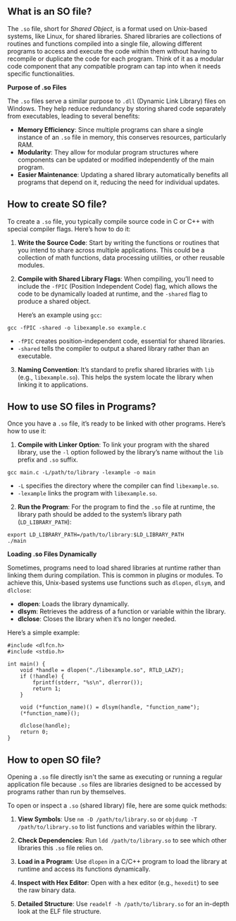 ## What is an SO file?

The `.so` file, short for _Shared Object_, is a format used on Unix-based systems, like Linux, for shared libraries. Shared libraries are collections of routines and functions compiled into a single file, allowing different programs to access and execute the code within them without having to recompile or duplicate the code for each program. Think of it as a modular code component that any compatible program can tap into when it needs specific functionalities.

**Purpose of .so Files**

The `.so` files serve a similar purpose to `.dll` (Dynamic Link Library) files on Windows. They help reduce redundancy by storing shared code separately from executables, leading to several benefits:

-   **Memory Efficiency**: Since multiple programs can share a single instance of an `.so` file in memory, this conserves resources, particularly RAM.
-   **Modularity**: They allow for modular program structures where components can be updated or modified independently of the main program.
-   **Easier Maintenance**: Updating a shared library automatically benefits all programs that depend on it, reducing the need for individual updates.

## How to create SO file?

To create a `.so` file, you typically compile source code in C or C++ with special compiler flags. Here’s how to do it:

1.  **Write the Source Code**: Start by writing the functions or routines that you intend to share across multiple applications. This could be a collection of math functions, data processing utilities, or other reusable modules.
    
2.  **Compile with Shared Library Flags**: When compiling, you’ll need to include the `-fPIC` (Position Independent Code) flag, which allows the code to be dynamically loaded at runtime, and the `-shared` flag to produce a shared object.
    
    Here’s an example using `gcc`:

```
gcc -fPIC -shared -o libexample.so example.c
```
    
-   `-fPIC` creates position-independent code, essential for shared libraries.
-   `-shared` tells the compiler to output a shared library rather than an executable.

3.  **Naming Convention**: It’s standard to prefix shared libraries with `lib` (e.g., `libexample.so`). This helps the system locate the library when linking it to applications.

## How to use SO files in Programs?

Once you have a `.so` file, it’s ready to be linked with other programs. Here’s how to use it:

1.  **Compile with Linker Option**: To link your program with the shared library, use the `-l` option followed by the library’s name without the `lib` prefix and `.so` suffix.

```
gcc main.c -L/path/to/library -lexample -o main
```
-   `-L` specifies the directory where the compiler can find `libexample.so`.
-   `-lexample` links the program with `libexample.so`.

2.  **Run the Program**: For the program to find the `.so` file at runtime, the library path should be added to the system’s library path (`LD_LIBRARY_PATH`):

```
export LD_LIBRARY_PATH=/path/to/library:$LD_LIBRARY_PATH
./main
```

**Loading .so Files Dynamically**

Sometimes, programs need to load shared libraries at runtime rather than linking them during compilation. This is common in plugins or modules. To achieve this, Unix-based systems use functions such as `dlopen`, `dlsym`, and `dlclose`:

-   **dlopen**: Loads the library dynamically.
-   **dlsym**: Retrieves the address of a function or variable within the library.
-   **dlclose**: Closes the library when it’s no longer needed.

Here’s a simple example:

```
#include <dlfcn.h>
#include <stdio.h>

int main() {
    void *handle = dlopen("./libexample.so", RTLD_LAZY);
    if (!handle) {
        fprintf(stderr, "%s\n", dlerror());
        return 1;
    }

    void (*function_name)() = dlsym(handle, "function_name");
    (*function_name)();

    dlclose(handle);
    return 0;
}
```

## How to open SO file?

Opening a `.so` file directly isn't the same as executing or running a regular application file because `.so` files are libraries designed to be accessed by programs rather than run by themselves.

To open or inspect a `.so` (shared library) file, here are some quick methods:

1.  **View Symbols**: Use `nm -D /path/to/library.so` or `objdump -T /path/to/library.so` to list functions and variables within the library.
    
2.  **Check Dependencies**: Run `ldd /path/to/library.so` to see which other libraries this `.so` file relies on.
    
3.  **Load in a Program**: Use `dlopen` in a C/C++ program to load the library at runtime and access its functions dynamically.
    
4.  **Inspect with Hex Editor**: Open with a hex editor (e.g., `hexedit`) to see the raw binary data.
    
5.  **Detailed Structure**: Use `readelf -h /path/to/library.so` for an in-depth look at the ELF file structure.
